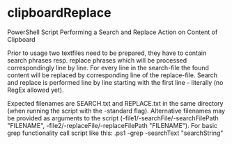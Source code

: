 # clipboardReplace
PowerShell Script Performing a Search and Replace Action on Content of Clipboard

Prior to usage two textfiles need to be prepared, they have to contain search phrases resp. replace phrases which will be processed correspondingly line by line. For every line in the search-file the found content will be replaced by corresponding line of the replace-file. Search and replace is performed line by line starting with the first line - literally (no RegEx allowed yet).

Expected filenames are SEARCH.txt and REPLACE.txt in the same directory (when running the script with the -standard flag). Alternative filenames may be provided as arguments to the script (-file1/-searchFile/-searchFilePath "FILENAME", -file2/-replaceFile/-replaceFilePath "FILENAME").
For basic grep functionality call script like this: <scriptname>.ps1 -grep -searchText "searchString"
